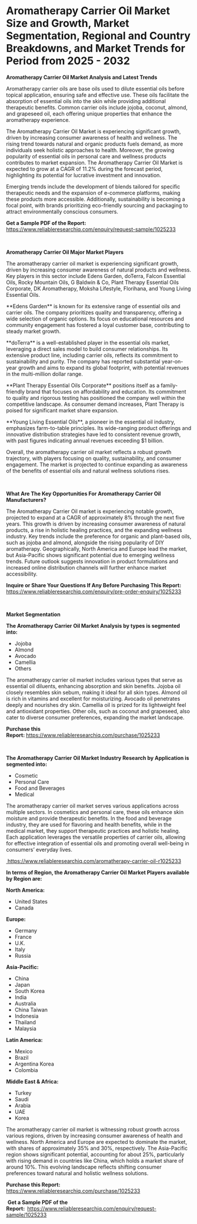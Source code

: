 <p><h1>Aromatherapy Carrier Oil Market Size and Growth, Market Segmentation, Regional and Country Breakdowns, and Market Trends for Period from 2025 -  2032</h1></p><p><strong>Aromatherapy Carrier Oil Market Analysis and Latest Trends</strong></p>
<p><p>Aromatherapy carrier oils are base oils used to dilute essential oils before topical application, ensuring safe and effective use. These oils facilitate the absorption of essential oils into the skin while providing additional therapeutic benefits. Common carrier oils include jojoba, coconut, almond, and grapeseed oil, each offering unique properties that enhance the aromatherapy experience.</p><p>The Aromatherapy Carrier Oil Market is experiencing significant growth, driven by increasing consumer awareness of health and wellness. The rising trend towards natural and organic products fuels demand, as more individuals seek holistic approaches to health. Moreover, the growing popularity of essential oils in personal care and wellness products contributes to market expansion. The Aromatherapy Carrier Oil Market is expected to grow at a CAGR of 11.2% during the forecast period, highlighting its potential for lucrative investment and innovation. </p><p>Emerging trends include the development of blends tailored for specific therapeutic needs and the expansion of e-commerce platforms, making these products more accessible. Additionally, sustainability is becoming a focal point, with brands prioritizing eco-friendly sourcing and packaging to attract environmentally conscious consumers.</p></p>
<p><strong>Get a Sample PDF of the Report:&nbsp;</strong> <a href="https://www.reliableresearchiq.com/enquiry/request-sample/1025233?utm_campaign=2212&utm_medium=2&utm_source=Github&utm_content=ia&utm_term=17042025&utm_id=aromatherapy-carrier-oil">https://www.reliableresearchiq.com/enquiry/request-sample/1025233</a></p>
<p>&nbsp;</p>
<p><strong>Aromatherapy Carrier Oil Major Market Players</strong></p>
<p><p>The aromatherapy carrier oil market is experiencing significant growth, driven by increasing consumer awareness of natural products and wellness. Key players in this sector include Edens Garden, doTerra, Falcon Essential Oils, Rocky Mountain Oils, G Baldwin & Co, Plant Therapy Essential Oils Corporate, DK Aromatherapy, Moksha Lifestyle, Florihana, and Young Living Essential Oils.</p><p>**Edens Garden** is known for its extensive range of essential oils and carrier oils. The company prioritizes quality and transparency, offering a wide selection of organic options. Its focus on educational resources and community engagement has fostered a loyal customer base, contributing to steady market growth.</p><p>**doTerra** is a well-established player in the essential oils market, leveraging a direct sales model to build consumer relationships. Its extensive product line, including carrier oils, reflects its commitment to sustainability and purity. The company has reported substantial year-on-year growth and aims to expand its global footprint, with potential revenues in the multi-million dollar range.</p><p>**Plant Therapy Essential Oils Corporate** positions itself as a family-friendly brand that focuses on affordability and education. Its commitment to quality and rigorous testing has positioned the company well within the competitive landscape. As consumer demand increases, Plant Therapy is poised for significant market share expansion.</p><p>**Young Living Essential Oils**, a pioneer in the essential oil industry, emphasizes farm-to-table principles. Its wide-ranging product offerings and innovative distribution strategies have led to consistent revenue growth, with past figures indicating annual revenues exceeding $1 billion.</p><p>Overall, the aromatherapy carrier oil market reflects a robust growth trajectory, with players focusing on quality, sustainability, and consumer engagement. The market is projected to continue expanding as awareness of the benefits of essential oils and natural wellness solutions rises.</p></p>
<p>&nbsp;</p>
<p><strong>What Are The Key Opportunities For Aromatherapy Carrier Oil Manufacturers?</strong></p>
<p><p>The Aromatherapy Carrier Oil market is experiencing notable growth, projected to expand at a CAGR of approximately 8% through the next five years. This growth is driven by increasing consumer awareness of natural products, a rise in holistic healing practices, and the expanding wellness industry. Key trends include the preference for organic and plant-based oils, such as jojoba and almond, alongside the rising popularity of DIY aromatherapy. Geographically, North America and Europe lead the market, but Asia-Pacific shows significant potential due to emerging wellness trends. Future outlook suggests innovation in product formulations and increased online distribution channels will further enhance market accessibility.</p></p>
<p><strong>Inquire or Share Your Questions If Any Before Purchasing This Report:</strong> <a href="https://www.reliableresearchiq.com/enquiry/pre-order-enquiry/1025233?utm_campaign=2212&utm_medium=2&utm_source=Github&utm_content=ia&utm_term=17042025&utm_id=aromatherapy-carrier-oil">https://www.reliableresearchiq.com/enquiry/pre-order-enquiry/1025233</a></p>
<p>&nbsp;</p>
<p><strong>Market Segmentation</strong></p>
<p><strong>The Aromatherapy Carrier Oil Market Analysis by types is segmented into:</strong></p>
<p><ul><li>Jojoba</li><li>Almond</li><li>Avocado</li><li>Camellia</li><li>Others</li></ul></p>
<p><p>The aromatherapy carrier oil market includes various types that serve as essential oil diluents, enhancing absorption and skin benefits. Jojoba oil closely resembles skin sebum, making it ideal for all skin types. Almond oil is rich in vitamins and excellent for moisturizing. Avocado oil penetrates deeply and nourishes dry skin. Camellia oil is prized for its lightweight feel and antioxidant properties. Other oils, such as coconut and grapeseed, also cater to diverse consumer preferences, expanding the market landscape.</p></p>
<p><strong>Purchase this Report:&nbsp;</strong><a href="https://www.reliableresearchiq.com/purchase/1025233?utm_campaign=2212&utm_medium=2&utm_source=Github&utm_content=ia&utm_term=17042025&utm_id=aromatherapy-carrier-oil">https://www.reliableresearchiq.com/purchase/1025233</a></p>
<p>&nbsp;</p>
<p><strong>The Aromatherapy Carrier Oil Market Industry Research by Application is segmented into:</strong></p>
<p><ul><li>Cosmetic</li><li>Personal Care</li><li>Food and Beverages</li><li>Medical</li></ul></p>
<p><p>The aromatherapy carrier oil market serves various applications across multiple sectors. In cosmetics and personal care, these oils enhance skin moisture and provide therapeutic benefits. In the food and beverage industry, they are used for flavoring and health benefits, while in the medical market, they support therapeutic practices and holistic healing. Each application leverages the versatile properties of carrier oils, allowing for effective integration of essential oils and promoting overall well-being in consumers’ everyday lives.</p></p>
<p><a href="https://www.reliableresearchiq.com/aromatherapy-carrier-oil-r1025233?utm_campaign=2212&utm_medium=2&utm_source=Github&utm_content=ia&utm_term=17042025&utm_id=aromatherapy-carrier-oil">&nbsp;https://www.reliableresearchiq.com/aromatherapy-carrier-oil-r1025233</a></p>
<p><strong>In terms of Region, the Aromatherapy Carrier Oil Market Players available by Region are:</strong></p>
<p>
    <p> <strong> North America: </strong>
        <ul>
            <li>United States</li>
            <li>Canada</li>
        </ul>
        </p> 
    <p> <strong> Europe: </strong>
        <ul>
            <li>Germany</li>
            <li>France</li>
            <li>U.K.</li>
            <li>Italy</li>
            <li>Russia</li>
        </ul>
        </p> 
    <p> <strong> Asia-Pacific: </strong>
        <ul>
            <li>China</li>
            <li>Japan</li>
            <li>South Korea</li>
            <li>India</li>
            <li>Australia</li>
            <li>China Taiwan</li>
            <li>Indonesia</li>
            <li>Thailand</li>
            <li>Malaysia</li>
        </ul>
        </p> 
    <p> <strong> Latin America: </strong>
        <ul>
            <li>Mexico</li>
            <li>Brazil</li>
            <li>Argentina Korea</li>
            <li>Colombia</li>
        </ul>
        </p> 
    <p> <strong> Middle East & Africa: </strong>
        <ul>
            <li>Turkey</li>
            <li>Saudi</li>
            <li>Arabia</li>
            <li>UAE</li>
            <li>Korea</li>
        </ul>
    </p>
    </p>
<p><p>The aromatherapy carrier oil market is witnessing robust growth across various regions, driven by increasing consumer awareness of health and wellness. North America and Europe are expected to dominate the market, with shares of approximately 35% and 30%, respectively. The Asia-Pacific region shows significant potential, accounting for about 25%, particularly with rising demand in countries like China, which holds a market share of around 10%. This evolving landscape reflects shifting consumer preferences toward natural and holistic wellness solutions.</p></p>
<p><strong>Purchase this Report: </strong><a href="https://www.reliableresearchiq.com/purchase/1025233?utm_campaign=2212&utm_medium=2&utm_source=Github&utm_content=ia&utm_term=17042025&utm_id=aromatherapy-carrier-oil">https://www.reliableresearchiq.com/purchase/1025233</a></p>
<p>&nbsp;<strong>Get a Sample PDF of the Report:&nbsp;&nbsp;</strong><a href="https://www.reliableresearchiq.com/enquiry/request-sample/1025233?utm_campaign=2212&utm_medium=2&utm_source=Github&utm_content=ia&utm_term=17042025&utm_id=aromatherapy-carrier-oil">https://www.reliableresearchiq.com/enquiry/request-sample/1025233</a></p>
<p><strong></strong></p>
<p><p></p><p></p><p></p></p>